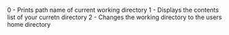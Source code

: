 0 - Prints path name of current working directory
1 - Displays the contents list of your curretn directory
2 - Changes the working directory to the users home directory

